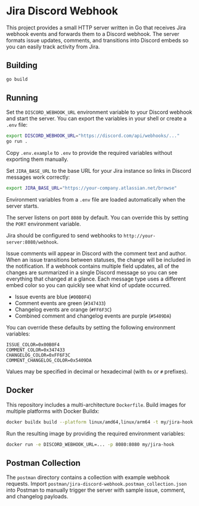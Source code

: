 # Jira Discord Webhook

This project provides a small HTTP server written in Go that receives Jira webhook events and forwards them to a Discord webhook.
The server formats issue updates, comments, and transitions into Discord embeds so you can easily track activity from Jira.

## Building

```bash
go build
```

## Running

Set the `DISCORD_WEBHOOK_URL` environment variable to your Discord webhook and start the server. You can export the variables in your shell or create a `.env` file:

```bash
export DISCORD_WEBHOOK_URL="https://discord.com/api/webhooks/..."
go run .
```

Copy `.env.example` to `.env` to provide the required variables without exporting them manually.

Set `JIRA_BASE_URL` to the base URL for your Jira instance so links in Discord messages work correctly:

```bash
export JIRA_BASE_URL="https://your-company.atlassian.net/browse"
```

Environment variables from a `.env` file are loaded automatically when the server starts.

The server listens on port `8080` by default. You can override this by setting the `PORT` environment variable.

Jira should be configured to send webhooks to `http://your-server:8080/webhook`.

Issue comments will appear in Discord with the comment text and author.
When an issue transitions between statuses, the change will be included in the notification.
If a webhook contains multiple field updates, all of the changes are summarized in a single Discord message so you can see everything that changed at a glance.
Each message type uses a different embed color so you can quickly see what kind of update occurred.

* Issue events are blue (`#00B0F4`)
* Comment events are green (`#347433`)
* Changelog events are orange (`#FF6F3C`)
* Combined comment and changelog events are purple (`#5409DA`)

You can override these defaults by setting the following environment variables:

```
ISSUE_COLOR=0x00B0F4
COMMENT_COLOR=0x347433
CHANGELOG_COLOR=0xFF6F3C
COMMENT_CHANGELOG_COLOR=0x5409DA
```

Values may be specified in decimal or hexadecimal (with `0x` or `#` prefixes).

## Docker

This repository includes a multi-architecture `Dockerfile`. Build images for multiple platforms with Docker Buildx:

```bash
docker buildx build --platform linux/amd64,linux/arm64 -t my/jira-hook .
```

Run the resulting image by providing the required environment variables:

```bash
docker run -e DISCORD_WEBHOOK_URL=... -p 8080:8080 my/jira-hook
```

## Postman Collection

The `postman` directory contains a collection with example webhook requests.
Import `postman/jira-discord-webhook.postman_collection.json` into Postman to
manually trigger the server with sample issue, comment, and changelog payloads.
